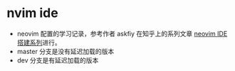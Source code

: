 # nvim ide
- neovim 配置的学习记录，参考作者 askfiy 在知乎上的系列文章 [neovim IDE 搭建系列](https://www.zhihu.com/column/c_1501743718332153856)进行。
- master 分支是没有延迟加载的版本
- dev 分支是有延迟加载的版本 
